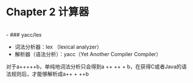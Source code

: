 # Chapter 2 计算器
<br>
-
### yacc/lex

- 词法分析器：lex （lexical analyzer）
- 解析器（语法分析）：yacc（Yet Another Compiler Compiler）

对于a+++++b，单纯地词法分析只会得到a ++ ++ + b，在获得C或者Java的语法规则后，才能够解析成a++ + ++b